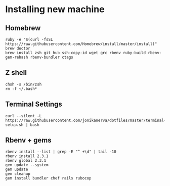 # Installing new machine

## Homebrew
    ruby -e "$(curl -fsSL https://raw.githubusercontent.com/Homebrew/install/master/install)"
    brew doctor
    brew install zsh git hub ssh-copy-id wget grc rbenv ruby-build rbenv-gem-rehash rbenv-bundler ctags

## Z shell
    chsh -s /bin/zsh
    rm -f ~/.bash*

## Terminal Settings
    curl --silent -L https://raw.githubusercontent.com/jonikanerva/dotfiles/master/terminal-setup.sh | bash

## Rbenv + gems
    rbenv install --list | grep -E "^ +\d" | tail -10
    rbenv install 2.3.1
    rbenv global 2.3.1
    gem update --system
    gem update
    gem cleanup
    gem install bundler chef rails rubocop
